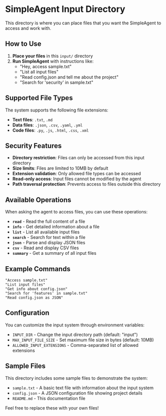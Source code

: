 # SimpleAgent Input Directory

This directory is where you can place files that you want the SimpleAgent to access and work with.

## How to Use

1. **Place your files** in this `input/` directory
2. **Run SimpleAgent** with instructions like:
   - "Hey, access sample.txt"
   - "List all input files"
   - "Read config.json and tell me about the project"
   - "Search for 'security' in sample.txt"

## Supported File Types

The system supports the following file extensions:
- **Text files**: `.txt`, `.md`
- **Data files**: `.json`, `.csv`, `.yaml`, `.yml`
- **Code files**: `.py`, `.js`, `.html`, `.css`, `.xml`

## Security Features

- **Directory restriction**: Files can only be accessed from this input directory
- **Size limits**: Files are limited to 10MB by default
- **Extension validation**: Only allowed file types can be accessed
- **Read-only access**: Input files cannot be modified by the agent
- **Path traversal protection**: Prevents access to files outside this directory

## Available Operations

When asking the agent to access files, you can use these operations:

- **`read`** - Read the full content of a file
- **`info`** - Get detailed information about a file
- **`list`** - List all available input files
- **`search`** - Search for text within a file
- **`json`** - Parse and display JSON files
- **`csv`** - Read and display CSV files
- **`summary`** - Get a summary of all input files

## Example Commands

```
"Access sample.txt"
"List input files"
"Get info about config.json"
"Search for 'features' in sample.txt"
"Read config.json as JSON"
```

## Configuration

You can customize the input system through environment variables:

- `INPUT_DIR` - Change the input directory path (default: "input")
- `MAX_INPUT_FILE_SIZE` - Set maximum file size in bytes (default: 10MB)
- `ALLOWED_INPUT_EXTENSIONS` - Comma-separated list of allowed extensions

## Sample Files

This directory includes some sample files to demonstrate the system:

- `sample.txt` - A basic text file with information about the input system
- `config.json` - A JSON configuration file showing project details
- `README.md` - This documentation file

Feel free to replace these with your own files!
